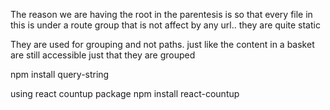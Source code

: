 The reason we are having the root in the parentesis is so that every file in this is under a route group that is not affect by any url.. they are quite static

They are used for grouping and not paths. just like the content in a basket are still accessible just that they are grouped

<!-- install Query string -->
npm install query-string

<!-- Count up package -->
using react countup package
npm install react-countup